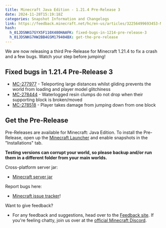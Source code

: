 ```yaml
---
title: Minecraft Java Edition - 1.21.4 Pre-Release 3
date: 2024-11-28T15:19:18Z
categories: Snapshot Information and Changelogs
link: https://feedback.minecraft.net/hc/en-us/articles/32256499693453-Minecraft-Java-Edition-1-21-4-Pre-Release-3
hash:
  h_01JDSNKG7GYX5F110X480HAAFK: fixed-bugs-in-1214-pre-release-3
  h_01JDSNKG7HW2BB4GSM179404BX: get-the-pre-release
---
```


We are now releasing a third Pre-Release for Minecraft 1.21.4 to fix a crash and a few bugs. Watch your step before jumping!

## Fixed bugs in 1.21.4 Pre-Release 3

- [MC-277977](https://bugs.mojang.com/browse/MC-277977) - Teleporting large distances whilst gliding prevents the world from loading and player model glitchiness
- [MC-278444](https://bugs.mojang.com/browse/MC-278444) - Waterlogged resin clumps do not drop when their supporting block is broken/moved
- [MC-278518](https://bugs.mojang.com/browse/MC-278518) - Player takes damage from jumping down from one block

## Get the Pre-Release

Pre-Releases are available for Minecraft: Java Edition. To install the Pre-Release, open up the [Minecraft Launcher](https://www.minecraft.net/content/minecraft-net/language-masters/download) and enable snapshots in the "Installations" tab.

**Testing versions can corrupt your world, so please backup and/or run them in a different folder from your main worlds.**

Cross-platform server jar:

- [Minecraft server jar](https://piston-data.mojang.com/v1/objects/b4452bf086905750376d2014c3b1063aca14320f/server.jar)

Report bugs here:

- [Minecraft issue tracker](https://bugs.mojang.com/projects/MC/summary)!

Want to give feedback?

- For any feedback and suggestions, head over to the [Feedback site](https://feedback.minecraft.net/). If you're feeling chatty, join us over at the [official Minecraft Discord](https://discordapp.com/invite/minecraft).
